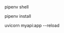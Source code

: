 <!-- Run this command to activate environment -->
pipenv shell

<!-- Run this command to install all requirements -->
pipenv install

<!-- Run This command to run the server -->
uvicorn myapi:app --reload
